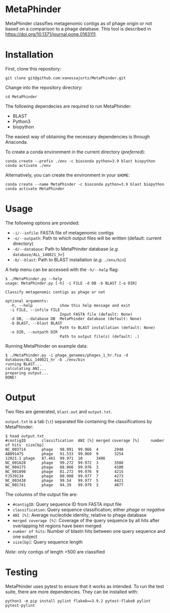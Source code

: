 # MetaPhinder

MetaPhinder classifies metagenomic contigs as of phage origin or not based on a comparison to a phage database. This tool is described in https://doi.org/10.1371/journal.pone.0163111.

# Installation

First, clone this repository:

```
git clone git@github.com:vanessajurtz/MetaPhinder.git
```

Change into the repository directory:

```
cd MetaPhinder
```

The following dependecies are required to run MetaPhinder:

* BLAST
* Python3
* biopython

The easiest way of obtaining the necessary dependencies is through Anaconda.

To create a conda environment in the current directory (*preferred*):

```
conda create --prefix ./env -c bioconda python=3.9 blast biopython
conda activate ./env
```

Alternatively, you can create the environment in your `$HOME`:

```
conda create --name MetaPhinder -c bioconda python=3.9 blast biopython
conda activate MetaPhinder
```

# Usage

The following options are provided:

* `-i/--infile`: FASTA file of metagenomic contigs
* `-o/--outpath`: Path to which output files will be written (default: current directory)
* `-d/--database`: Path to MetaPhinder database (*e.g.* `database/ALL_140821_hr`)
* `-b/--blast`: Path to BLAST installation (*e.g.* `./env/bin`)

A help menu can be accessed with the `-h/--help` flag:

```
$ ./MetaPhinder.py --help
usage: MetaPhinder.py [-h] -i FILE -d DB -b BLAST [-o DIR]

Classify metagenomic contigs as phage or not

optional arguments:
  -h, --help            show this help message and exit
  -i FILE, --infile FILE
                        Input FASTA file (default: None)
  -d DB, --database DB  MetaPhinder database (default: None)
  -b BLAST, --blast BLAST
                        Path to BLAST installation (default: None)
  -o DIR, --outpath DIR
                        Path to output file(s) (default: .)
```

Running MetaPhinder on example data:

```
$ ./MetaPhinder.py -i phage_genomes/phages_1_hr.fsa -d database/ALL_140821_hr -b ./env/bin
running BLAST...
calculating ANI...
preparing output...
DONE!
```

# Output

Two files are generated, `blast.out` and `output.txt`.

`output.txt` is a tab (`\t`) separated file containing the classifications by MetaPhinder:

```
$ head output.txt
#contigID       classification  ANI [%] merged coverage [%]     number of hits  size[bp]
NC_003714       phage   98.991  99.966  4       2948
AB091475        phage   91.533  99.969  9       3254
12021.1 phage   87.461  99.971  10      3486
NC_001628       phage   99.272  99.972  3       3588
NC_004175       phage   88.066  99.976  3       4100
NC_001890       phage   81.272  99.976  9       4215
FJ539134        phage   80.908  99.977  7       4273
NC_003438       phage   99.54   99.977  5       4421
NC_001741       phage   94.39   99.979  3       4877
```

The columns of the output file are:

* `#contigID`: Query sequence ID from FASTA input file
* `classification`: Query sequence classification; either *phage* or *negative*
* `ANI [%]`: Average nucleotide identity, relative to phage database
* `merged coverage [%]`: Coverage of the query sequence by all hits after overlapping hit regions have been merged
* `number of hits`: Number of blastn hits between one query sequence and one subject
* `size[bp]`: Query sequence length

*Note*: only contigs of length >500 are classified

# Testing

MetaPhinder uses pytest to ensure that it works as intended. To run the test suite, there are more dependencies. They can be installed with:

```
python3 -m pip install pylint flake8==3.9.2 pytest-flake8 pylint pytest-pylint
```